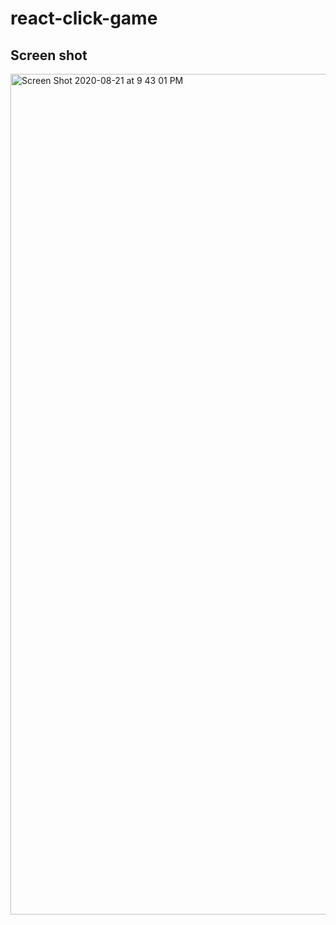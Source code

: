 # react-click-game

## Screen shot

<img width="1345" alt="Screen Shot 2020-08-21 at 9 43 01 PM" src="https://user-images.githubusercontent.com/60458491/90946067-6807f280-e3f7-11ea-9e44-1b0ae39b50e2.png">
